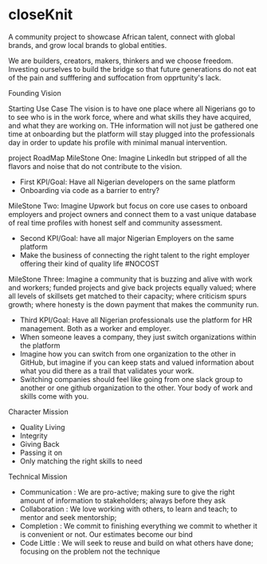 # closeKnit
A community project to showcase African talent, connect with global brands, and grow local brands to global entities.

We are builders, creators, makers, thinkers and we choose freedom. Investing ourselves to build the bridge so that future generations do not eat of the pain and sufffering and suffocation from opprtunity's lack.

Founding Vision

Starting Use Case
The vision is to have one place where all Nigerians go to to see who is in the work force, where and what skills they have acquired, and what they are working on. THe information will not just be gathered one time at onboarding but the platform will stay plugged into the professionals day in order to update his profile with minimal manual intervention.

project RoadMap
MileStone One: Imagine LinkedIn but stripped of all the flavors and noise that do not contribute to the vision.
 - First KPI/Goal: Have all Nigerian developers on the same platform
 - Onboarding via code as a barrier to entry?

MileStone Two: Imagine Upwork but focus on core use cases to onboard employers and project owners and connect them to a vast unique database of real time profiles with honest self and community assessment.
- Second KPI/Goal: have all major Nigerian Employers on the same platform
- Make the business of connecting the right talent to the right employer offering their kind of quality life #NOCOST

MileStone Three: Imagine a community that is buzzing and alive with work and workers; funded projects and give back projects equally valued; where all levels of skillsets get matched to their capacity; where criticism spurs growth; where honesty is the down payment that makes the community run.
- Third KPI/Goal: Have all Nigerian professionals use the platform for HR management. Both as a worker and employer. 
- When someone leaves a company, they just switch organizations within the platform
- Imagine how you can switch from one organization to the other in GitHub, but imagine if you can keep stats and valued information about what you did there as a trail that validates your work. 
- Switching companies should feel like going from one slack group to another or one github organization to the other. Your body of work and skills come with you.

Character Mission
- Quality Living
- Integrity
- Giving Back
- Passing it on
- Only matching the right skills to need

Technical Mission
- Communication : We are pro-active; making sure to give the right amount of information to stakeholders; always before they ask
- Collaboration : We love working with others, to learn and teach; to mentor and seek mentorship; 
- Completion : We commit to finishing everything we commit to whether it is convenient or not. Our estimates become our bind
- Code Little : We will seek to reuse and build on what others have done; focusing on the problem not the technique


